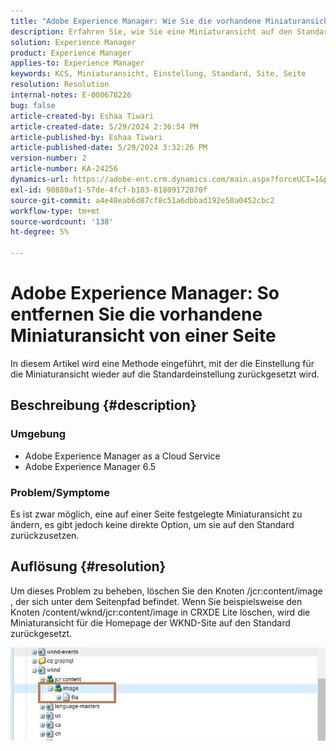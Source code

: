 ```yaml
---
title: "Adobe Experience Manager: Wie Sie die vorhandene Miniaturansicht von einer Seite entfernen"
description: Erfahren Sie, wie Sie eine Miniaturansicht auf den Standard zurücksetzen.
solution: Experience Manager
product: Experience Manager
applies-to: Experience Manager
keywords: KCS, Miniaturansicht, Einstellung, Standard, Site, Seite
resolution: Resolution
internal-notes: E-000678226
bug: false
article-created-by: Eshaa Tiwari
article-created-date: 5/29/2024 2:36:54 PM
article-published-by: Eshaa Tiwari
article-published-date: 5/29/2024 3:32:26 PM
version-number: 2
article-number: KA-24256
dynamics-url: https://adobe-ent.crm.dynamics.com/main.aspx?forceUCI=1&pagetype=entityrecord&etn=knowledgearticle&id=27b8bddf-c81d-ef11-840b-6045bd026dc7
exl-id: 90880af1-57de-4fcf-b103-81809172070f
source-git-commit: a4e48eab6d87cf8c51a6dbbad192e50a0452cbc2
workflow-type: tm+mt
source-wordcount: '138'
ht-degree: 5%

---
```


# Adobe Experience Manager: So entfernen Sie die vorhandene Miniaturansicht von einer Seite


In diesem Artikel wird eine Methode eingeführt, mit der die Einstellung für die Miniaturansicht wieder auf die Standardeinstellung zurückgesetzt wird.

## Beschreibung {#description}


### <b>Umgebung</b>

- Adobe Experience Manager as a Cloud Service
- Adobe Experience Manager 6.5


### Problem/Symptome

Es ist zwar möglich, eine auf einer Seite festgelegte Miniaturansicht zu ändern, es gibt jedoch keine direkte Option, um sie auf den Standard zurückzusetzen.


## Auflösung {#resolution}


Um dieses Problem zu beheben, löschen Sie den Knoten /jcr:content/image , der sich unter dem Seitenpfad befindet. Wenn Sie beispielsweise den Knoten /content/wknd/jcr:content/image in CRXDE Lite löschen, wird die Miniaturansicht für die Homepage der WKND-Site auf den Standard zurückgesetzt.

![](assets/7ba6cb6c-0e14-ef11-9f89-6045bd06eea5.png)
